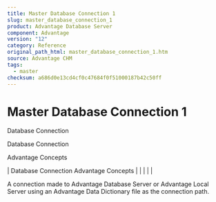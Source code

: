 ```yaml
---
title: Master Database Connection 1
slug: master_database_connection_1
product: Advantage Database Server
component: Advantage
version: "12"
category: Reference
original_path_html: master_database_connection_1.htm
source: Advantage CHM
tags:
  - master
checksum: a686d0e13cd4cf0c47684f0f51000187b42c50ff
---
```


# Master Database Connection 1

Database Connection

Database Connection

Advantage Concepts

| Database Connection  Advantage Concepts |  |  |  |  |

A connection made to Advantage Database Server or Advantage Local Server using an Advantage Data Dictionary file as the connection path.

